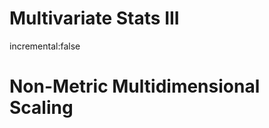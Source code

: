 Multivariate Stats III
========================================================
incremental:false

Non-Metric Multidimensional Scaling
==============


